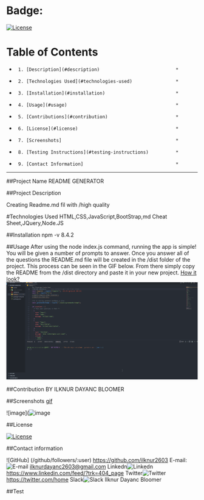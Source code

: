 # Badge:
[![License](https://img.shields.io/badge/License-Apache_2.0-blue.svg)](https://opensource.org/licenses/Apache-2.0)
# Table of Contents

-      1. [Description](#description)                            *
-      2. [Technologies Used](#technologies-used)                *
-      3. [Installation](#installation)                          *
-      4. [Usage](#usage)                                        *
-      5. [Contributions](#contribution)                         *
-      6. [License](#license)                                    *
-      7. [Screenshots]                                          *
-      8. [Testing Instructions](#testing-instructions)          *
-      9. [Contact Information]                                  *

---

##Project Name
README GENERATOR

##Project Description

Creating Readme.md fil with /high quality

#Technologies Used
HTML,CSS,JavaScript,BootStrap,md Cheat Sheet,JQuery,Node.JS

##Installation
npm -v 8.4.2

##Usage
After using the node index.js command, running the app is simple! You will be given a number of prompts to answer.
Once you answer all of the questions the README.md file will be created in the /dist folder of the project.
This process can be seen in the GIF below. From there simply copy the README from the /dist directory
and paste it in your new project.
[How it look?](https://drive.google.com/file/d/1ejnzKxxUaQMYWcuJ6-hsm4rKb-O2fmBb/view)
![README GENERATOR](https://github.com/ilknur2603/Readme-Generator/blob/main/assets/Screenshot/readme.genarator.gif)



##Contribution
BY ILKNUR DAYANC BLOOMER

##Screenshots
[gif](https://drive.google.com/file/d/1eULUsiUdV9PzUBXC5hwxYuuTacHmO24S/view)


![image](![image](https://user-images.githubusercontent.com/118231228/216434904-e6c08000-11ff-428d-b893-98e13a06db08.png)


##License

[![License](https://img.shields.io/badge/License-Apache_2.0-blue.svg)](https://opensource.org/licenses/Apache-2.0)

##Contact information

![GitHub] (/github/followers/:user) https://github.com/ilknur2603
E-mail:![E-mail](https://img.shields.io/badge/Gmail-D14836?style=for-the-badge&logo=gmail&logoColor=white) ilknurdayanc2603@gmail.com
Linkedn![Linkedn](https://img.shields.io/badge/LinkedIn-0077B5?style=for-the-badge&logo=linkedin&logoColor=white) https://www.linkedin.com/feed/?trk=404_page
Twitter![Twitter](https://img.shields.io/twitter/url?style=social) https://twitter.com/home
Slack![Slack](https://img.shields.io/badge/Slack-4A154B?style=for-the-badge&logo=slack&logoColor=white) Ilknur Dayanc Bloomer

##Test

